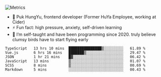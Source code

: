 ![Metrics](https://metrics.lecoq.io/trojan0523)


 - 🔭 Puk HungYu, frontend developer (Former HuYa Employee, working at Cider)
 - ⚡ Fun fact: high pressure, anxiety, self-driven learning 
 - 🤔 I’m self-taught and have been programming since 2020. truly believe clumsy birds have to start flying early

 <!--START_SECTION:waka-->

```text
TypeScript   13 hrs 10 mins  ███████████████▒░░░░░░░░░   61.89 %
Vue.js       6 hrs 16 mins   ███████▒░░░░░░░░░░░░░░░░░   29.47 %
JSON         1 hr 21 mins    █▓░░░░░░░░░░░░░░░░░░░░░░░   06.42 %
JavaScript   13 mins         ▒░░░░░░░░░░░░░░░░░░░░░░░░   01.07 %
SCSS         8 mins          ▒░░░░░░░░░░░░░░░░░░░░░░░░   00.69 %
Markdown     5 mins          ░░░░░░░░░░░░░░░░░░░░░░░░░   00.43 %
```

<!--END_SECTION:waka-->

 
<!--
**Trojan0523/Trojan0523** is a ✨ _special_ ✨ repository because its `README.md` (this file) appears on your GitHub profile.

Here are some ideas to get you started:

- 👯 looking to collaborate on where? i don`t know
- 🤔 I’m looking for help with ...
- 💬 Ask me about ...
- 📫 How to reach me: ...
- 😄 Pronouns: ...
- ⚡ Fun fact: ...
![](https://komarev.com/ghpvc/?username=trojan0523)
<img align="left" width="350px" height="180px" src="https://github-readme-stats.vercel.app/api?username=trojan0523&show_icons=true&icon_color=199861&count_private=true" />
<img width="350px" height="165px" alt="Most Used Lang" src="https://github-readme-stats.vercel.app/api/top-langs/?username=trojan0523&layout=compact" />

### Hi there 👋   ![](https://komarev.com/ghpvc/?username=trojan0523&color=ff69b4&label=PV+Since+2020-1-1)

-->
